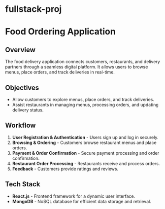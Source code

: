 # fullstack-proj
# Food Ordering Application

## Overview
The food delivery application connects customers, restaurants, and delivery partners through a seamless digital platform. It allows users to browse menus, place orders, and track deliveries in real-time.

## Objectives
- Allow customers to explore menus, place orders, and track deliveries.
- Assist restaurants in managing menus, processing orders, and updating delivery status.

## Workflow
1. **User Registration & Authentication** - Users sign up and log in securely.
2. **Browsing & Ordering** - Customers browse restaurant menus and place orders.
3. **Payment & Order Confirmation** - Secure payment processing and order confirmation.
4. **Restaurant Order Processing** - Restaurants receive and process orders.
5. **Feedback** - Customers provide ratings and reviews.

## Tech Stack
- **React.js** - Frontend framework for a dynamic user interface.
- **MongoDB** - NoSQL database for efficient data storage and retrieval.

